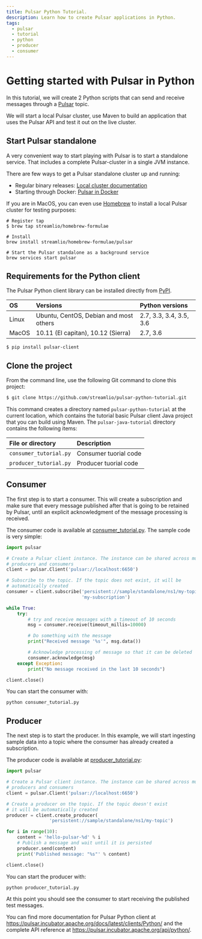 ```yaml
---
title: Pulsar Python Tutorial.
description: Learn how to create Pulsar applications in Python.
tags:
  - pulsar
  - tutorial
  - python
  - producer
  - consumer
---
```


# Getting started with Pulsar in Python

In this tutorial, we will create 2 Python scripts that can send and receive
messages through a [Pulsar](https://pulsar.incubator.apache.org/) topic.

We will start a local Pulsar cluster, use Maven to build an application that uses the Pulsar API and
test it out on the live cluster.

## Start Pulsar standalone

A very convenient way to start playing with Pulsar is to start a standalone service. That includes
a complete Pulsar-cluster in a single JVM instance.

There are few ways to get a Pulsar standalone cluster up and running:
 * Regular binary releases: [Local cluster documentation](https://pulsar.incubator.apache.org/docs/latest/getting-started/LocalCluster/)
 * Starting through Docker: [Pulsar in Docker](https://pulsar.incubator.apache.org/docs/latest/getting-started/docker/)

If you are in MacOS, you can even use [Homebrew](https://brew.sh/) to install a local Pulsar cluster
for testing purposes:

```shell
# Register tap
$ brew tap streamlio/homebrew-formulae

# Install
brew install streamlio/homebrew-formulae/pulsar

# Start the Pulsar standalone as a background service
brew services start pulsar
```

## Requirements for the Python client

The Pulsar Python client library can be installed directly from [PyPI](https://pypi.org/project/pulsar-client).

| OS    | Versions                               | Python versions         |
|:------|:---------------------------------------|:------------------------|
| Linux | Ubuntu, CentOS, Debian and most others | 2.7, 3.3, 3.4, 3.5, 3.6 |
| MacOS | 10.11 (El capitan), 10.12 (Sierra)     | 2.7, 3.6                |

```shell
$ pip install pulsar-client
```

## Clone the project

From the command line, use the following Git command to clone this project:

```bash
$ git clone https://github.com/streamlio/pulsar-python-tutorial.git
```

This command creates a directory named `pulsar-python-tutorial` at the current location, which contains
the tutorial basic Pulsar client Java project that you can build using Maven. The `pulsar-java-tutorial` directory
contains the following items:

File or directory | Description
:-----------------|:-----------
`consumer_tutorial.py` | Consumer tuorial code
`producer_tutorial.py` | Producer tuorial code


## Consumer

The first step is to start a consumer. This will create a subscription and make sure that every
message published after that is going to be retained by Pulsar, until an explicit acknowledgment
of the message processing is received.

The consumer code is available at [consumer_tutorial.py](consumer_tutorial.py).
The sample code is very simple:

```python
import pulsar

# Create a Pulsar client instance. The instance can be shared across multiple
# producers and consumers
client = pulsar.Client('pulsar://localhost:6650')

# Subscribe to the topic. If the topic does not exist, it will be
# automatically created
consumer = client.subscribe('persistent://sample/standalone/ns1/my-topic',
                            'my-subscription')

while True:
    try:
        # try and receive messages with a timeout of 10 seconds
        msg = consumer.receive(timeout_millis=10000)

        # Do something with the message
        print("Received message '%s'", msg.data())

        # Acknowledge processing of message so that it can be deleted
        consumer.acknowledge(msg)
    except Exception:
        print("No message received in the last 10 seconds")

client.close()
```

You can start the consumer with:

```shell
python consumer_tutorial.py
```


## Producer

The next step is to start the producer. In this example, we will start ingesting sample data into
a topic where the consumer has already created a subscription.

The producer code is available at [producer_tutorial.py](producer_tutorial.py):

```python
import pulsar

# Create a Pulsar client instance. The instance can be shared across multiple
# producers and consumers
client = pulsar.Client('pulsar://localhost:6650')

# Create a producer on the topic. If the topic doesn't exist
# it will be automatically created
producer = client.create_producer(
                'persistent://sample/standalone/ns1/my-topic')

for i in range(10):
    content = 'hello-pulsar-%d' % i
    # Publish a message and wait until it is persisted
    producer.send(content)
    print('Published message: "%s"' % content)

client.close()
```

You can start the producer with:

```shell
python producer_tutorial.py
```


At this point you should see the consumer to start receiving the published test messages.

You can find more documentation for Pulsar Python client at https://pulsar.incubator.apache.org/docs/latest/clients/Python/
 and the complete API reference at https://pulsar.incubator.apache.org/api/python/.
